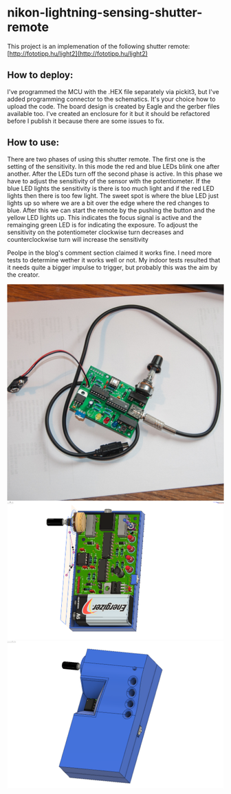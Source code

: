 # nikon-lightning-sensing-shutter-remote
This project is an implemenation of the following shutter remote: [http://fototipp.hu/light2](http://fototipp.hu/light2)

## How to deploy:

I've programmed the MCU with the .HEX file separately via pickit3, but I've added programming connector to the schematics. It's your choice how to upload the code. The board design is created by Eagle and the gerber files available too. I've created an enclosure for it but it should be refactored before I publish it because there are some issues to fix.

## How to use:

There are two phases of using this shutter remote. The first one is the setting of the sensitivity. In this mode the red and blue LEDs blink one after another. After the LEDs turn off the second phase is active. In this phase we have to adjust the sensitivity of the sensor with the potentiometer. If the blue LED lights the sensitivity is there is too much light and if the red LED lights then there is too few light. The sweet spot is where the blue LED just lights up so where we are a bit over the edge where the red changes to blue. After this we can start the remote by the pushing the button and the yellow LED lights up. This indicates the focus signal is active and the remainging green LED is for indicating the exposure. To adjoust the sensitivity on the potentiometer clockwise turn decreases and counterclockwise turn will increase the sensitivity

Peolpe in the blog's comment section claimed it works fine. I need more tests to determine wether it works well or not. My indoor tests resulted that it needs quite a bigger impulse to trigger, but probably this was the aim by the creator.

![image 1](images/1.jpg)
![image 3](images/3.png)
![image 4](images/4.png)

